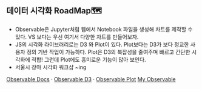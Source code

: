 
## 데이터 시각화 RoadMap🗺️
- Observable은 Jupyter처럼 웹에서 Notebook 파일을 생성해 차트를 제작할 수 있다. VS 보다는 우선 여기서 다양한 차트를 만들어보자. 
- JS의 시각화 라이브러리로는 D3 와 Plot이 있다. Plot보다는 D3가 보다 정교한 사용자 정의 기반 작업이 가능하다. Plot은 D3의 복잡성을 줄여주며 빠르고 간단한 시각화에 적합! 그런데 Plot에도 흥미로운 기능이 많아 보인다. 
- 서울시 장마 시각화 워크샵 ~ing

[Observable Docs]('https://observablehq.com/documentation/learn/overview') ·
[Observable D3]('https://d3js.org/') ·
[Observable Plot]('https://observablehq.com/plot/')
[My Observable]('https://observablehq.com/user/@eunsucho')